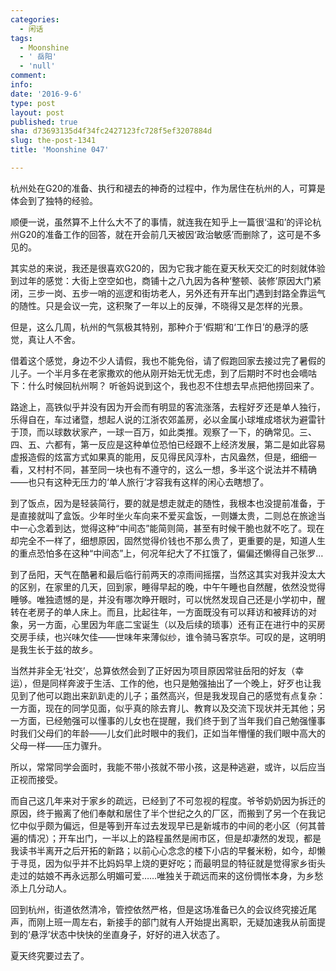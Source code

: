 ```yaml
---
categories:
  - 闲话
tags:
  - Moonshine
  - ' 岳阳'
  - 'null'
comment: 
info: 
date: '2016-9-6'
type: post
layout: post
published: true
sha: d73693135d4f34fc2427123fc728f5ef3207884d
slug: the-post-1341
title: 'Moonshine 047'

---
```




杭州处在G20的准备、执行和褪去的神奇的过程中，作为居住在杭州的人，可算是体会到了独特的经验。

顺便一说，虽然算不上什么大不了的事情，就连我在知乎上一篇很‘温和’的评论杭州G20的准备工作的回答，就在开会前几天被因‘政治敏感’而删除了，这可是不多见的。

其实总的来说，我还是很喜欢G20的，因为它我才能在夏天秋天交汇的时刻就体验到过年的感觉：大街上空空如也，商铺十之八九因为各种‘整顿、装修’原因大门紧闭，三步一岗、五步一哨的巡逻和街坊老人，另外还有开车出门遇到封路全靠运气的随性。只是会议一完，这积聚了一年以上的反弹，不晓得又是怎样的光景。

但是，这么几周，杭州的气氛极其特别，那种介于‘假期’和‘工作日’的悬浮的感觉，真让人不舍。


借着这个感觉，身边不少人请假，我也不能免俗，请了假跑回家去接过完了暑假的儿子。一个半月多在老家撒欢的他从刚开始无忧无虑，到了后期时不时也会嘀咕下：什么时候回杭州啊？ 听爸妈说到这个，我也忍不住想去早点把他捞回来了。

路途上，高铁似乎并没有因为开会而有明显的客流涨落，去程好歹还是单人独行，乐得自在，车过诸暨，想起人说的江浙农郊盖房，必以金属小球堆成塔状为避雷针于顶，而以球数状家产，一球一百万，如此类推。观察了一下，的确常见。三、四、五、六都有，第一反应是这种单位恐怕已经跟不上经济发展，第二是如此容易虚报造假的炫富方式如果真的能用，反见得民风淳朴，古风盎然，但是，细细一看，又村村不同，甚至同一块也有不遵守的，这么一想，多半这个说法并不精确——也只有这种无压力的‘单人旅行’才容我有这样的闲心去瞎想了。

到了饭点，因为是轻装简行，要的就是想走就走的随性，我根本也没提前准备，于是直接就叫了盒饭。少年时坐火车向来不爱买盒饭，一则嫌太贵，二则总在旅途当中一心念着到达，觉得这种“中间态”能简则简，甚至有时候干脆也就不吃了。现在却完全不一样了，细想原因，固然觉得价钱也不那么贵了，更重要的是，知道人生的重点恐怕多在这种“中间态”上，何况年纪大了不扛饿了，偏偏还懒得自己张罗…


到了岳阳，天气在酷暑和最后临行前两天的凉雨间摇摆，当然这其实对我并没太大的区别，在家里的几天，回到家，睡得早起的晚，中午午睡也自然醒，依然没觉得睡够。唯独遗憾的是，并没有哪次睁开眼时，可以恍然发现自己还是小学初中，醒转在老房子的单人床上。而且，比起往年，一方面既没有可以拜访和被拜访的对象，另一方面，心里因为年底二宝诞生（以及后续的琐事）还有正在进行中的买房交房手续，也兴味欠佳——世味年来薄似纱，谁令骑马客京华。可叹的是，这明明是我生长于兹的故乡。

当然并非全无‘社交’，总算依然会到了正好因为项目原因常驻岳阳的好友（幸运），但是同样奔波于生活、工作的他，也只是勉强抽出了一个晚上，好歹也让我见到了他可以跑出来趴趴走的儿子；虽然高兴，但是我发现自己的感觉有点复杂：一方面，现在的同学见面，似乎真的除去育儿、教育以及交流下现状并无其他；另一方面，已经勉强可以懂事的儿女也在提醒，我们终于到了当年我们自己勉强懂事时我们父母们的年龄——儿女们此时眼中的我们，正如当年懵懂的我们眼中高大的父母一样——压力骤升。

所以，常常同学会面时，我能不带小孩就不带小孩，这是种逃避，或许，以后应当正视而接受。

而自己这几年来对于家乡的疏远，已经到了不可忽视的程度。爷爷奶奶因为拆迁的原因，终于搬离了他们奉献和居住了半个世纪之久的厂区，而搬到了另一个在我记忆中似乎颇为偏远，但是等到开车过去发现早已是新城市的中间的老小区（何其普遍的情况）；开车出门，一半以上的路程虽然是闹市区，但是却凄然的发现，都是我读书半离开之后开拓的新路；以前心心念念的楼下小店的早餐米粉，如今，却懒于寻觅，因为似乎并不比妈妈早上烧的更好吃；而最明显的特征就是觉得家乡街头走过的姑娘不再永远那么明媚可爱……唯独关于疏远而来的这份惆怅本身，为乡愁添上几分动人。

回到杭州，街道依然清冷，管控依然严格，但是这场准备已久的会议终究接近尾声，而刚上班一周左右，新接手的部门就有人开始提出离职，无疑加速我从前面提到的‘悬浮’状态中快快的坐直身子，好好的进入状态了。

夏天终究要过去了。




